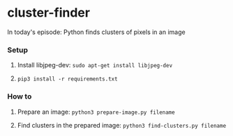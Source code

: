 # cluster-finder
In today's episode: Python finds clusters of pixels in an image

### Setup

1. Install libjpeg-dev: `sudo apt-get install libjpeg-dev`

1. `pip3 install -r requirements.txt`

### How to

1. Prepare an image: `python3 prepare-image.py filename`

2. Find clusters in the prepared image: `python3 find-clusters.py filename`
